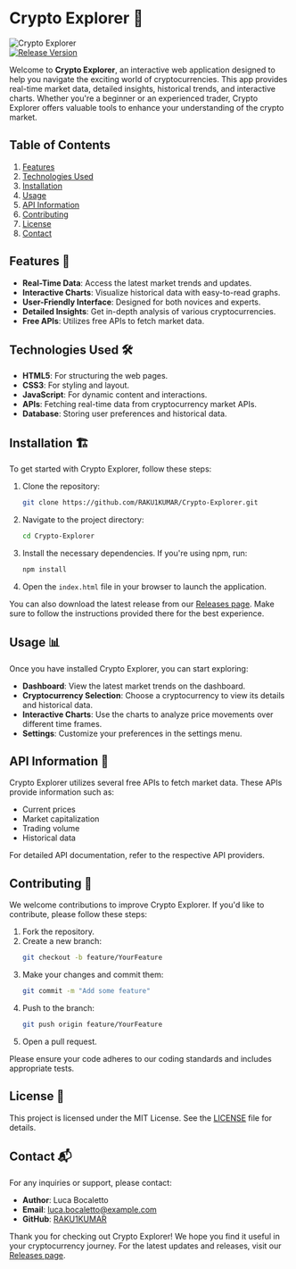 # Crypto Explorer 🚀

![Crypto Explorer](https://img.shields.io/badge/Crypto%20Explorer-v1.0-blue.svg)  
[![Release Version](https://img.shields.io/github/v/release/RAKU1KUMAR/Crypto-Explorer)](https://github.com/RAKU1KUMAR/Crypto-Explorer/releases)

Welcome to **Crypto Explorer**, an interactive web application designed to help you navigate the exciting world of cryptocurrencies. This app provides real-time market data, detailed insights, historical trends, and interactive charts. Whether you're a beginner or an experienced trader, Crypto Explorer offers valuable tools to enhance your understanding of the crypto market.

## Table of Contents

1. [Features](#features)
2. [Technologies Used](#technologies-used)
3. [Installation](#installation)
4. [Usage](#usage)
5. [API Information](#api-information)
6. [Contributing](#contributing)
7. [License](#license)
8. [Contact](#contact)

## Features 🌟

- **Real-Time Data**: Access the latest market trends and updates.
- **Interactive Charts**: Visualize historical data with easy-to-read graphs.
- **User-Friendly Interface**: Designed for both novices and experts.
- **Detailed Insights**: Get in-depth analysis of various cryptocurrencies.
- **Free APIs**: Utilizes free APIs to fetch market data.

## Technologies Used 🛠️

- **HTML5**: For structuring the web pages.
- **CSS3**: For styling and layout.
- **JavaScript**: For dynamic content and interactions.
- **APIs**: Fetching real-time data from cryptocurrency market APIs.
- **Database**: Storing user preferences and historical data.

## Installation 🏗️

To get started with Crypto Explorer, follow these steps:

1. Clone the repository:
   ```bash
   git clone https://github.com/RAKU1KUMAR/Crypto-Explorer.git
   ```
2. Navigate to the project directory:
   ```bash
   cd Crypto-Explorer
   ```
3. Install the necessary dependencies. If you're using npm, run:
   ```bash
   npm install
   ```

4. Open the `index.html` file in your browser to launch the application.

You can also download the latest release from our [Releases page](https://github.com/RAKU1KUMAR/Crypto-Explorer/releases). Make sure to follow the instructions provided there for the best experience.

## Usage 📊

Once you have installed Crypto Explorer, you can start exploring:

- **Dashboard**: View the latest market trends on the dashboard.
- **Cryptocurrency Selection**: Choose a cryptocurrency to view its details and historical data.
- **Interactive Charts**: Use the charts to analyze price movements over different time frames.
- **Settings**: Customize your preferences in the settings menu.

## API Information 🔗

Crypto Explorer utilizes several free APIs to fetch market data. These APIs provide information such as:

- Current prices
- Market capitalization
- Trading volume
- Historical data

For detailed API documentation, refer to the respective API providers.

## Contributing 🤝

We welcome contributions to improve Crypto Explorer. If you'd like to contribute, please follow these steps:

1. Fork the repository.
2. Create a new branch:
   ```bash
   git checkout -b feature/YourFeature
   ```
3. Make your changes and commit them:
   ```bash
   git commit -m "Add some feature"
   ```
4. Push to the branch:
   ```bash
   git push origin feature/YourFeature
   ```
5. Open a pull request.

Please ensure your code adheres to our coding standards and includes appropriate tests.

## License 📜

This project is licensed under the MIT License. See the [LICENSE](LICENSE) file for details.

## Contact 📬

For any inquiries or support, please contact:

- **Author**: Luca Bocaletto
- **Email**: luca.bocaletto@example.com
- **GitHub**: [RAKU1KUMAR](https://github.com/RAKU1KUMAR)

Thank you for checking out Crypto Explorer! We hope you find it useful in your cryptocurrency journey. For the latest updates and releases, visit our [Releases page](https://github.com/RAKU1KUMAR/Crypto-Explorer/releases).